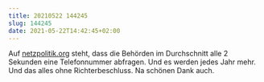 ```yaml
---
title: 20210522 144245
slug: 144245
date: 2021-05-22T14:42:45+02:00
---
```


Auf [netzpolitik.org](https://netzpolitik.org/2021/bestandsdatenauskunft-2020-behoerden-fragen-alle-zwei-sekunden-wem-eine-telefonnummer-gehoert/) steht, dass die Behörden im Durchschnitt alle 2 Sekunden eine Telefonnummer abfragen. Und es werden jedes Jahr mehr. Und das alles ohne Richterbeschluss. Na schönen Dank auch.
